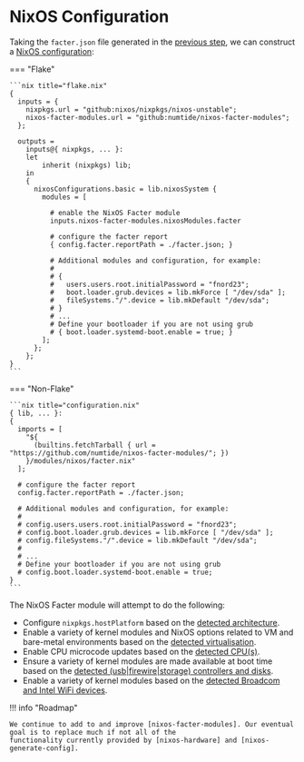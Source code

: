 # NixOS Configuration

Taking the `facter.json` file generated in the [previous step](./generate-report.md), we can construct a
[NixOS configuration]:

=== "Flake"

    ```nix title="flake.nix"
    {
      inputs = {
        nixpkgs.url = "github:nixos/nixpkgs/nixos-unstable";
        nixos-facter-modules.url = "github:numtide/nixos-facter-modules";
      };

      outputs =
        inputs@{ nixpkgs, ... }:
        let
            inherit (nixpkgs) lib;
        in
        {
          nixosConfigurations.basic = lib.nixosSystem {
            modules = [

              # enable the NixOS Facter module
              inputs.nixos-facter-modules.nixosModules.facter

              # configure the facter report
              { config.facter.reportPath = ./facter.json; }

              # Additional modules and configuration, for example:
              #
              # {
              #   users.users.root.initialPassword = "fnord23";
              #   boot.loader.grub.devices = lib.mkForce [ "/dev/sda" ];
              #   fileSystems."/".device = lib.mkDefault "/dev/sda";
              # }
              # ...
              # Define your bootloader if you are not using grub
              # { boot.loader.systemd-boot.enable = true; }
            ];
          };
        };
    }
    ```

=== "Non-Flake"

    ```nix title="configuration.nix"
    { lib, ... }:
    {
      imports = [
        "${
          (builtins.fetchTarball { url = "https://github.com/numtide/nixos-facter-modules/"; })
        }/modules/nixos/facter.nix"
      ];

      # configure the facter report
      config.facter.reportPath = ./facter.json;

      # Additional modules and configuration, for example:
      #
      # config.users.users.root.initialPassword = "fnord23";
      # config.boot.loader.grub.devices = lib.mkForce [ "/dev/sda" ];
      # config.fileSystems."/".device = lib.mkDefault "/dev/sda";
      #
      # ...
      # Define your bootloader if you are not using grub
      # config.boot.loader.systemd-boot.enable = true;
    }
    ```

The NixOS Facter module will attempt to do the following:

-   Configure `nixpkgs.hostPlatform` based on the [detected architecture].
-   Enable a variety of kernel modules and NixOS options related to VM and bare-metal environments based on the [detected virtualisation].
-   Enable CPU microcode updates based on the [detected CPU(s)].
-   Ensure a variety of kernel modules are made available at boot time based on the [detected (usb|firewire|storage) controllers and disks].
-   Enable a variety of kernel modules based on the [detected Broadcom and Intel WiFi devices].

!!! info "Roadmap"

    We continue to add to and improve [nixos-facter-modules]. Our eventual goal is to replace much if not all of the
    functionality currently provided by [nixos-hardware] and [nixos-generate-config].

[NixOS configuration]: https://nixos.org/manual/nixos/stable/#sec-configuration-syntax
[detected architecture]: https://github.com/numtide/nixos-facter-modules/blob/main/modules/nixos/system.nix
[detected virtualisation]: https://github.com/numtide/nixos-facter-modules/blob/main/modules/nixos/virtualisation.nix
[detected CPU(s)]: https://github.com/numtide/nixos-facter-modules/blob/main/modules/nixos/firmware.nix
[detected (usb|firewire|storage) controllers and disks]: (https://github.com/numtide/nixos-facter-modules/blob/main/modules/nixos/boot.nix)
[detected Broadcom and Intel WiFi devices]: https://github.com/numtide/nixos-facter-modules/blob/main/modules/nixos/networking
[nixos-facter-modules]: https://github.com/numtide/nixos-facter-modules
[nixos-hardware]: https://github.com/NixOS/nixos-hardware
[nixos-generate-config]: https://github.com/NixOS/nixpkgs/blob/master/nixos/modules/installer/tools/nixos-generate-config.pl
